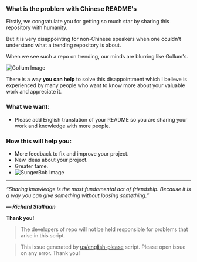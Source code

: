 ### What is the problem with Chinese README's

Firstly, we congratulate you for getting so much star by sharing this repository with humanity.

But it is very disappointing for non-Chinese speakers when one couldn't understand what a trending repository is about.

When we see such a repo on trending, our minds are blurring like Gollum's.

![Gollum Image](https://media.giphy.com/media/V4uGHRgz0zi6Y/giphy-downsized-large.gif)

There is a way **you can help** to solve this disappointment which I believe is experienced by many people who want to know more about your valuable work and appreciate it.

### What we want:
 - Please add English translation of your README so you are sharing your work and knowledge with more people.

### How this will help you:
 - More feedback to fix and improve your project.
 - New ideas about your project.
 - Greater fame.
 - ![SungerBob Image](https://media.giphy.com/media/3o7absbD7PbTFQa0c8/source.gif)

---

_“Sharing knowledge is the most fundamental act of friendship. Because it is a way you can give something without loosing something.”_

_**— Richard Stallman**_

**Thank you!**	

> The developers of repo will not be held responsible for problems that arise in this script.

> This issue generated by [us/english-please](https://github.com/us/english-please) script. Please open issue on any error. Thank you!
